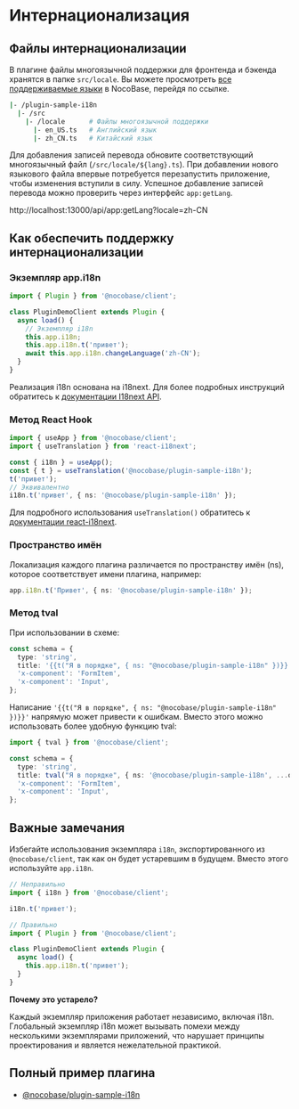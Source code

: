 # Интернационализация

## Файлы интернационализации

В плагине файлы многоязычной поддержки для фронтенда и бэкенда хранятся в папке `src/locale`. Вы можете просмотреть [все поддерживаемые языки](#) в NocoBase, перейдя по ссылке.

```bash
|- /plugin-sample-i18n
  |- /src
    |- /locale      # Файлы многоязычной поддержки
      |- en_US.ts   # Английский язык
      |- zh_CN.ts   # Китайский язык
```

Для добавления записей перевода обновите соответствующий многоязычный файл (`/src/locale/${lang}.ts`). При добавлении нового языкового файла впервые потребуется перезапустить приложение, чтобы изменения вступили в силу. Успешное добавление записей перевода можно проверить через интерфейс `app:getLang`.

http://localhost:13000/api/app:getLang?locale=zh-CN

## Как обеспечить поддержку интернационализации

### Экземпляр app.i18n

```ts
import { Plugin } from '@nocobase/client';

class PluginDemoClient extends Plugin {
  async load() {
    // Экземпляр i18n
    this.app.i18n;
    this.app.i18n.t('привет');
    await this.app.i18n.changeLanguage('zh-CN');
  }
}
```

Реализация i18n основана на i18next. Для более подробных инструкций обратитесь к [документации I18next API](https://www.i18next.com/overview/api).

### Метод React Hook

```ts
import { useApp } from '@nocobase/client';
import { useTranslation } from 'react-i18next';

const { i18n } = useApp();
const { t } = useTranslation('@nocobase/plugin-sample-i18n');
t('привет');
// Эквивалентно
i18n.t('привет', { ns: '@nocobase/plugin-sample-i18n' });
```

Для подробного использования `useTranslation()` обратитесь к [документации react-i18next](https://react.i18next.com/).

### Пространство имён

Локализация каждого плагина различается по пространству имён (ns), которое соответствует имени плагина, например:

```ts
app.i18n.t('Привет', { ns: '@nocobase/plugin-sample-i18n' });
```

### Метод tval

При использовании в схеме:

```ts
const schema = {
  type: 'string',
  title: '{{t("Я в порядке", { ns: "@nocobase/plugin-sample-i18n" })}}',
  'x-component': 'FormItem',
  'x-component': 'Input',
};
```

Написание `'{{t("Я в порядке", { ns: "@nocobase/plugin-sample-i18n" })}}'` напрямую может привести к ошибкам. Вместо этого можно использовать более удобную функцию tval:

```ts
import { tval } from '@nocobase/client';

const schema = {
  type: 'string',
  title: tval("Я в порядке", { ns: '@nocobase/plugin-sample-i18n', ...others }),
  'x-component': 'FormItem',
  'x-component': 'Input',
};
```

## Важные замечания

Избегайте использования экземпляра `i18n`, экспортированного из `@nocobase/client`, так как он будет устаревшим в будущем. Вместо этого используйте `app.i18n`.

```ts
// Неправильно
import { i18n } from '@nocobase/client';

i18n.t('привет');

// Правильно
import { Plugin } from '@nocobase/client';

class PluginDemoClient extends Plugin {
  async load() {
    this.app.i18n.t('привет');
  }
}
```

**Почему это устарело?**

Каждый экземпляр приложения работает независимо, включая i18n. Глобальный экземпляр i18n может вызывать помехи между несколькими экземплярами приложений, что нарушает принципы проектирования и является нежелательной практикой.

## Полный пример плагина

- [@nocobase/plugin-sample-i18n](#)
